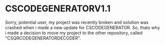 # CSCODEGENERATORV1.1
Sorry, potential user, my project was recently broken and solution was crashed when i made a new update for CSCODEGENERATOR. So, thats why i made a decision to move my project to the other repository, called "CSQRCODEGENERATORDECODER".
